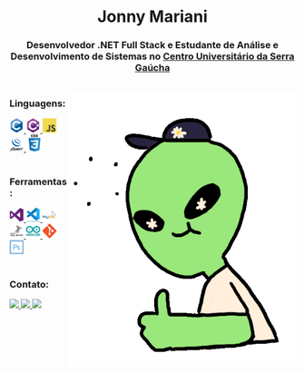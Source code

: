 <h1 align="center">Jonny Mariani</h1>

<h3 align="center">
    Desenvolvedor .NET Full Stack e Estudante de Análise e Desenvolvimento de Sistemas no <a
        href="https://www.fsg.edu.br/" target="_blank"> Centro Universitário da Serra Gaúcha</a>
    <br><br>   
</h3>

<a href="#"><img src="https://github.com/jonnymariani/jonnymariani/blob/main/thumbs-up.gif" min-width="400px" max-width="400px"
        width="400px" align="right" padding-top="250px" alt=":)"></a>


<h3 align="left">Linguagens:</h3>

<div display="inline-block">

<a href="#" alt="C">
    <img src="https://github.com/devicons/devicon/blob/master/icons/c/c-original.svg" width="5%" heigth="5%">
</a>

<a href="#" alt="C#">
    <img src="https://github.com/devicons/devicon/blob/master/icons/csharp/csharp-original.svg" width="5%" heigth="5%">
</a>

<a href="#" alt="Javascript">
    <img src="https://github.com/devicons/devicon/blob/master/icons/javascript/javascript-original.svg" width="5%" heigth="5%">
</a>

<a href="#" alt="JQuery">
    <img src="https://github.com/devicons/devicon/blob/master/icons/jquery/jquery-original-wordmark.svg" width="5%" heigth="5%">
</a>

<a href="#" alt="CSS3">
    <img src="https://github.com/devicons/devicon/blob/master/icons/css3/css3-original-wordmark.svg" width="6%" heigth="6%">
</a>

</div>
<br>


<h3 align="left">Ferramentas:</h3>

<div display="inline-block">

<a href="#" alt="Visual Studio">
        <img src="https://github.com/devicons/devicon/blob/master/icons/visualstudio/visualstudio-plain.svg" width="5%" heigth="5%">
    </a>

<a href="#" alt="VSCode">
        <img src="https://github.com/devicons/devicon/blob/master/icons/vscode/vscode-original-wordmark.svg" width="5%" heigth="5%">
</a>

<a href="#" alt="MySQL">
        <img src="https://github.com/devicons/devicon/blob/master/icons/mysql/mysql-original-wordmark.svg" width="5%" heigth="5%">
</a>

<a href="#" alt="Microsoft SQL Server">
        <img src="https://github.com/devicons/devicon/blob/master/icons/microsoftsqlserver/microsoftsqlserver-plain-wordmark.svg" width="5%" heigth="5%">
</a>


<a href="#" alt="Arduino IDE">
        <img src="https://github.com/devicons/devicon/blob/master/icons/arduino/arduino-original-wordmark.svg" width="5%" heigth="5%">
</a>

<a href="#" alt="Git">
        <img src="https://github.com/devicons/devicon/blob/master/icons/git/git-plain.svg" width="5%" heigth="5%">
</a>

<a href="#" alt="Photoshop">
        <img src="https://github.com/devicons/devicon/blob/master/icons/photoshop/photoshop-line.svg" width="5%" heigth="5%">
</a>

</div>
<br>


<h3 align="left">Contato:</h3>

<p align="left">
<a href="https://discordapp.com/users/SACR3D#2599" target="_blank" alt="Discord">
        <img src="https://img.shields.io/badge/Discord-0d1117?style=for-the-badge&logo=discord" />
</a>

<a href="mailto: jonnymariani@hotmail.com" target="_blank" alt="E-mail">
        <img src="https://img.shields.io/badge/E--mail-0d1117?style=for-the-badge&logo=gmail" />
</a>
<a href="http://wa.me/5554981216401" target="_blank" alt="E-mail">
        <img src="https://img.shields.io/badge/Whatsapp-0d1117?style=for-the-badge&logo=whatsapp" />
</a>
</p>
